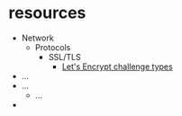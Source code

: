 # resources

- Network
  - Protocols
    - SSL/TLS
      - [Let's Encrypt challenge types](https://letsencrypt.org/docs/challenge-types/)
 - ...
  - ...
    - ...
  - 
